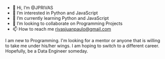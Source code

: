 - 👋 Hi, I’m @JPRIVAS
- 👀 I’m interested in Python and JavaScript
- 🌱 I’m currently learning Python and JavaScript
- 💞️ I’m looking to collaborate on Programming Projects
- 📫 How to reach me rivasjuanpaulo@gmail.com

I am new to Programming. I'm looking for a mentor or anyone that is willing to take me under his/her wings. I am hoping to switch to a different career. 
Hopefully, be a Data Engineer someday.

<!---
JPRIVAS/JPRIVAS is a ✨ special ✨ repository because its `README.md` (this file) appears on your GitHub profile.
You can click the Preview link to take a look at your changes.
--->
